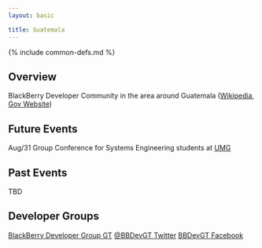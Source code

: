 ```yaml
---
layout: basic

title: Guatemala
---
```

{% include common-defs.md %}

## Overview

BlackBerry Developer Community in the area around Guatemala
([Wikipedia](http://en.wikipedia.org/wiki/Guatemala), [Gov Website](http://www.guatemala.gob.gt/))

## Future Events

Aug/31 Group Conference for Systems Engineering students at [UMG](http://goo.gl/Y5e1i)

## Past Events

TBD

## Developer Groups

[BlackBerry Developer Group GT](http://goo.gl/ZMPQu)
[@BBDevGT Twitter](http://goo.gl/gpHEO)
[BBDevGT Facebook](http://goo.gl/6gHmC)

